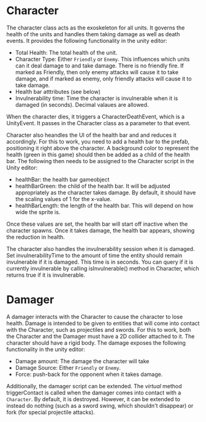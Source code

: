 # Character

The character class acts as the exoskeleton for all units. It governs the health of the units and handles them taking damage as well as death events. It provides the following functionality in the unity editor:

* Total Health: The total health of the unit.
* Character Type: Either `Friendly` or `Enemy`. This influences which units can it deal damage to and take damage. There is no friendly fire. If marked as Friendly, then only enemy attacks will cause it to take damage, and if marked as enemy, only friendly attacks will cause it to take damage.
* Health bar atttributes (see below)
* Invulnerability time: Time the character is invulnerable when it is damaged (in seconds). Decimal valaues are allowed.

When the character dies, it triggers a CharacterDeathEvent, which is a UnityEvent. It passes in the Character class as a parameter to that event.

Character also heandles the UI of the health bar and and reduces it accordingly. For this to work, you need to add a health bar to the prefab, positioning it right above the character. A background color to represent the health (green in this game) should then be added as a child of the health bar. The following then needs to be assigned to the Character script in the Unity editor:

* healthBar: the health bar gameobject
* healthBarGreen: the child of the health bar. It will be adjusted appropriately as the character takes damage. By default, it should have the scaling values of 1 for the x-value.
* healthBarLength: the length of the health bar. This will depend on how wide the sprite is.

Once these values are set, the health bar will start off inactive when the character spawns. Once it takes damage, the health bar appears, showing the reduction in health.

The character also handles the invulnerability session when it is damaged. Set invulnerabilityTime to the amount of time the entity should remain invulnerable if it is damaged. This time is in seconds. You can query if it is currently invulnerable by calling isInvulnerable() method in Character, which returns true if it is invulnerable.

# Damager

A damager interacts with the Character to cause the character to lose health. Damage is intended to be given to entities that will come into contact with the Character, such as projectiles and swords. For this to work, both the Character and the Damager must have a 2D collider attached to it. The character should have a rigid body. The damage exposes the following functionality in the unity editor:

* Damage amount: The damage the character will take
* Damage Source: Either `Friendly` or `Enemy`.
* Force: push-back for the opponent when it takes damage.

Additionally, the damager script can be extended. The _virtual_ method triggerContact is called when the damager comes into contact with a `Character`. By default, it is destroyed. However, it can be extended to instead do nothing (such as a sword swing, which shouldn't disappear) or fork (for special projectile attacks).